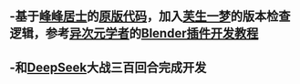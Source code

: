## -基于[峰峰居士](https://space.bilibili.com/373134990?spm_id_from=333.337.0.0)的[原版代码](https://www.bilibili.com/video/BV18u4y1K7EM)，加入[芙生一梦](https://space.bilibili.com/449654059?spm_id_from=333.337.0.0)的版本检查逻辑，参考[异次元学者](https://space.bilibili.com/181717176)的[Blender插件开发教程](https://space.bilibili.com/181717176/lists/3130635?type=season)
## -和[DeepSeek](https://www.deepseek.com/)大战三百回合完成开发
